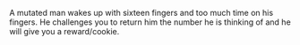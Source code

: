 A mutated man wakes up with sixteen fingers and too much time on his fingers. He challenges you to return him the number he is thinking of and he will give you a reward/cookie.
